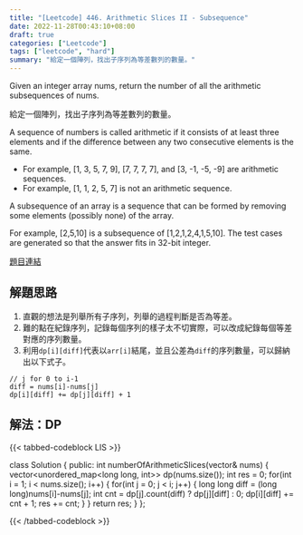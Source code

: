 ```yaml
---
title: "[Leetcode] 446. Arithmetic Slices II - Subsequence"
date: 2022-11-28T00:43:10+08:00
draft: true
categories: ["Leetcode"]
tags: ["leetcode", "hard"]
summary: "給定一個陣列，找出子序列為等差數列的數量。"
---
```


Given an integer array nums, return the number of all the arithmetic subsequences of nums.

給定一個陣列，找出子序列為等差數列的數量。

A sequence of numbers is called arithmetic if it consists of at least three elements and if the difference between any two consecutive elements is the same.

 - For example, [1, 3, 5, 7, 9], [7, 7, 7, 7], and [3, -1, -5, -9] are arithmetic sequences.
 - For example, [1, 1, 2, 5, 7] is not an arithmetic sequence.

A subsequence of an array is a sequence that can be formed by removing some elements (possibly none) of the array.

For example, [2,5,10] is a subsequence of [1,2,1,2,4,1,5,10].
The test cases are generated so that the answer fits in 32-bit integer.

[題目連結](https://leetcode.com/problems/arithmetic-slices-ii-subsequence/)

## 解題思路

1. 直觀的想法是列舉所有子序列，列舉的過程判斷是否為等差。
2. 難的點在紀錄序列，記錄每個序列的樣子太不切實際，可以改成紀錄每個等差對應的序列數量。
3. 利用`dp[i][diff]`代表以`arr[i]`結尾，並且公差為`diff`的序列數量，可以歸納出以下式子。
```
// j for 0 to i-1
diff = nums[i]-nums[j]
dp[i][diff] += dp[j][diff] + 1
```

## 解法：DP

{{< tabbed-codeblock LIS >}}
<!-- tab cpp -->
class Solution {
public:
    int numberOfArithmeticSlices(vector<int>& nums) {
        vector<unordered_map<long long, int>> dp(nums.size());
        int res = 0;
        for(int i = 1; i < nums.size(); i++) {
            for(int j = 0; j < i; j++) {
                long long diff = (long long)nums[i]-nums[j];
                int cnt = dp[j].count(diff) ? dp[j][diff] : 0;
                dp[i][diff] += cnt + 1;
                res += cnt;
            }
        }
        return res;
    }
};
<!-- endtab -->

<!-- tab python -->

<!-- endtab -->
{{< /tabbed-codeblock >}}